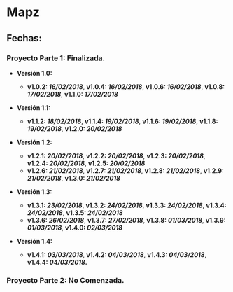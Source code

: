 # Mapz

## Fechas:

### Proyecto Parte 1: Finalizada.
 * __Versión 1.0:__
   * __v1.0.2: _16/02/2018___, __v1.0.4: _16/02/2018___, __v1.0.6: _16/02/2018___, __v1.0.8: _17/02/2018___, __v1.1.0: _17/02/2018___

 * __Versión 1.1:__
   * __v1.1.2: _18/02/2018___, __v1.1.4: _19/02/2018___, __v1.1.6: _19/02/2018___, __v1.1.8: _19/02/2018___, __v1.2.0: _20/02/2018___
   
 * __Versión 1.2:__
   * __v1.2.1: _20/02/2018___, __v1.2.2: _20/02/2018___, __v1.2.3: _20/02/2018___, __v1.2.4: _20/02/2018___, __v1.2.5: _20/02/2018___
   * __v1.2.6: _21/02/2018___, __v1.2.7: _21/02/2018___, __v1.2.8: _21/02/2018___, __v1.2.9: _21/02/2018___, __v1.3.0: _21/02/2018___
   
 * __Versión 1.3:__
   * __v1.3.1: _23/02/2018___, __v1.3.2: _24/02/2018___, __v1.3.3: _24/02/2018___, __v1.3.4: _24/02/2018___, __v1.3.5: _24/02/2018___
   * __v1.3.6: _26/02/2018___, __v1.3.7: _27/02/2018___, __v1.3.8: _01/03/2018___, __v1.3.9: _01/03/2018___, __v1.4.0: _02/03/2018___
   
 * __Versión 1.4:__
   * __v1.4.1: _03/03/2018___, __v1.4.2: _04/03/2018___, __v1.4.3: _04/03/2018___, __v1.4.4: _04/03/2018_.__

### Proyecto Parte 2: No Comenzada.
